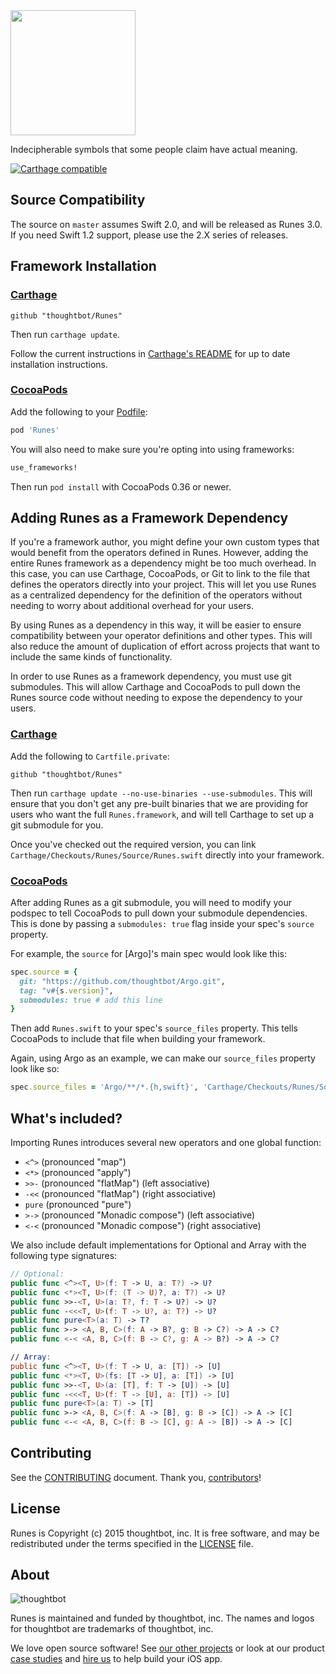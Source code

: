 <img src="https://raw.githubusercontent.com/thoughtbot/Runes/gh-pages/Logo.png" width="200" />

Indecipherable symbols that some people claim have actual meaning.

[![Carthage compatible](https://img.shields.io/badge/Carthage-compatible-4BC51D.svg?style=flat)](https://github.com/Carthage/Carthage)

## Source Compatibility ##

The source on `master` assumes Swift 2.0, and will be released as Runes 3.0.
If you need Swift 1.2 support, please use the 2.X series of releases.

## Framework Installation ##

### [Carthage] ###

[Carthage]: https://github.com/Carthage/Carthage

```
github "thoughtbot/Runes"
```

Then run `carthage update`.

Follow the current instructions in [Carthage's README][carthage-installation]
for up to date installation instructions.

[carthage-installation]: https://github.com/Carthage/Carthage#adding-frameworks-to-an-application

### [CocoaPods] ###

[CocoaPods]: http://cocoapods.org

Add the following to your [Podfile](http://guides.cocoapods.org/using/the-podfile.html):

```ruby
pod 'Runes'
```

You will also need to make sure you're opting into using frameworks:

```ruby
use_frameworks!
```

Then run `pod install` with CocoaPods 0.36 or newer.

## Adding Runes as a Framework Dependency ##

If you're a framework author, you might define your own custom types that
would benefit from the operators defined in Runes. However, adding the entire
Runes framework as a dependency might be too much overhead. In this case, you
can use Carthage, CocoaPods, or Git to link to the file that defines the
operators directly into your project. This will let you use Runes as a
centralized dependency for the definition of the operators without needing to
worry about additional overhead for your users.

By using Runes as a dependency in this way, it will be easier to ensure
compatibility between your operator definitions and other types. This will
also reduce the amount of duplication of effort across projects that want to
include the same kinds of functionality.

In order to use Runes as a framework dependency, you must use git submodules.
This will allow Carthage and CocoaPods to pull down the Runes source code
without needing to expose the dependency to your users.

### [Carthage] ###

Add the following to `Cartfile.private`:

```
github "thoughtbot/Runes"
```

Then run `carthage update --no-use-binaries --use-submodules`. This will
ensure that you don't get any pre-built binaries that we are providing for
users who want the full `Runes.framework`, and will tell Carthage to set up a
git submodule for you.

Once you've checked out the required version, you can link
`Carthage/Checkouts/Runes/Source/Runes.swift` directly into your framework.

### [CocoaPods] ###

After adding Runes as a git submodule, you will need to modify your podspec to
tell CocoaPods to pull down your submodule dependencies. This is done by
passing a `submodules: true` flag inside your spec's `source` property.

For example, the `source` for [Argo]'s main spec would look like this:

```ruby
spec.source = {
  git: "https://github.com/thoughtbot/Argo.git",
  tag: "v#{s.version}",
  submodules: true # add this line
}
```

Then add `Runes.swift` to your spec's `source_files` property. This tells
CocoaPods to include that file when building your framework.

Again, using Argo as an example, we can make our `source_files` property look
like so:

```ruby
spec.source_files = 'Argo/**/*.{h,swift}', 'Carthage/Checkouts/Runes/Source/Runes.swift'
```

## What's included? ##

Importing Runes introduces several new operators and one global function:

- `<^>` (pronounced "map")
- `<*>` (pronounced "apply")
- `>>-` (pronounced "flatMap") (left associative)
- `-<<` (pronounced "flatMap") (right associative)
- `pure` (pronounced "pure")
- `>->` (pronounced "Monadic compose") (left associative)
- `<-<` (pronounced "Monadic compose") (right associative)

We also include default implementations for Optional and Array with the
following type signatures:

```swift
// Optional:
public func <^><T, U>(f: T -> U, a: T?) -> U?
public func <*><T, U>(f: (T -> U)?, a: T?) -> U?
public func >>-<T, U>(a: T?, f: T -> U?) -> U?
public func -<<<T, U>(f: T -> U?, a: T?) -> U?
public func pure<T>(a: T) -> T?
public func >-> <A, B, C>(f: A -> B?, g: B -> C?) -> A -> C?
public func <-< <A, B, C>(f: B -> C?, g: A -> B?) -> A -> C?

// Array:
public func <^><T, U>(f: T -> U, a: [T]) -> [U]
public func <*><T, U>(fs: [T -> U], a: [T]) -> [U]
public func >>-<T, U>(a: [T], f: T -> [U]) -> [U]
public func -<<<T, U>(f: T -> [U], a: [T]) -> [U]
public func pure<T>(a: T) -> [T]
public func >-> <A, B, C>(f: A -> [B], g: B -> [C]) -> A -> [C]
public func <-< <A, B, C>(f: B -> [C], g: A -> [B]) -> A -> [C]
```

Contributing
------------

See the [CONTRIBUTING] document. Thank you, [contributors]!

[CONTRIBUTING]: CONTRIBUTING.md
[contributors]: https://github.com/thoughtbot/Runes/graphs/contributors

License
-------

Runes is Copyright (c) 2015 thoughtbot, inc. It is free software, and may be
redistributed under the terms specified in the [LICENSE] file.

[LICENSE]: /LICENSE

About
-----

![thoughtbot](https://thoughtbot.com/logo.png)

Runes is maintained and funded by thoughtbot, inc. The names and logos for
thoughtbot are trademarks of thoughtbot, inc.

We love open source software! See [our other projects][community] or look at
our product [case studies] and [hire us][hire] to help build your iOS app.

[community]: https://thoughtbot.com/community?utm_source=github
[case studies]: https://thoughtbot.com/ios?utm_source=github
[hire]: https://thoughtbot.com/hire-us?utm_source=github
